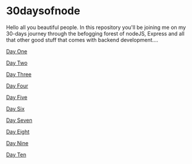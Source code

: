 # 30daysofnode
Hello all you beautiful people. In this repository you'll be joining me on my 30-days journey through the befogging forest of nodeJS, Express and all that other good stuff that comes with backend development....
 
<a href="https://github.com/prozacnzoloft/30daysofnode/blob/main/Journal/Day%20One" target="_blank">Day One</a>

<a href="https://github.com/prozacnzoloft/30daysofnode/blob/main/Journal/Day%20Two" target="_blank">Day Two</a>

<a href="https://github.com/prozacnzoloft/30daysofnode/blob/main/Journal/Day%20Three" target="_blank">Day Three</a>

<a href="https://github.com/prozacnzoloft/30daysofnode/blob/main/Journal/Day%20Four" target="_blank">Day Four</a>

<a href="https://github.com/prozacnzoloft/30daysofnode/blob/main/Journal/Day%20Five" target="_blank">Day Five</a>

<a href="https://github.com/prozacnzoloft/30daysofnode/blob/main/Journal/Day%20Six" target="_blank">Day Six</a>

<a href="https://github.com/prozacnzoloft/30daysofnode/blob/main/Journal/Day%20Seven" target="_blank">Day Seven</a>

<a href="https://github.com/prozacnzoloft/30daysofnode/blob/main/Journal/Day%20Eight" target="_blank">Day Eight</a>

<a href="https://github.com/prozacnzoloft/30daysofnode/blob/main/Journal/Day%20Nine" target="_blank">Day Nine</a>

<a href="https://github.com/prozacnzoloft/30daysofnode/blob/main/Journal/Day%20Ten" target="_blank">Day Ten</a>
